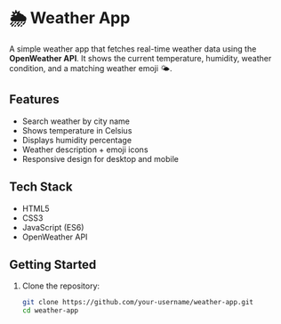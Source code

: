 # 🌦️ Weather App

A simple weather app that fetches real-time weather data using the **OpenWeather API**. It shows the current temperature, humidity, weather condition, and a matching weather emoji 🌤️.

## Features
- Search weather by city name
- Shows temperature in Celsius
- Displays humidity percentage
- Weather description + emoji icons
- Responsive design for desktop and mobile

## Tech Stack
- HTML5  
- CSS3  
- JavaScript (ES6)  
- OpenWeather API  

## Getting Started
1. Clone the repository:
   ```bash
   git clone https://github.com/your-username/weather-app.git
   cd weather-app
